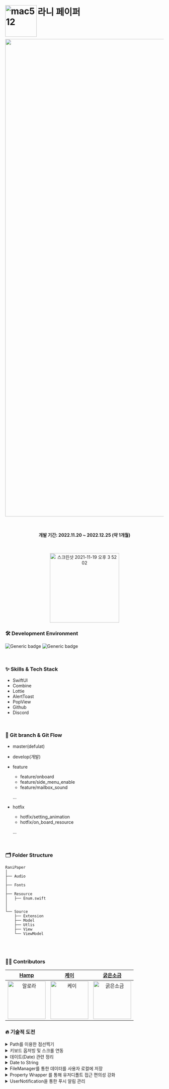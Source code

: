 <br/>

# 라니 페이퍼 <img width="100" alt="mac512" align = left src="https://user-images.githubusercontent.com/60254939/209456906-e6b5ed18-acab-4d2f-8dcc-9f9e319e2f7c.png">



<br><br>
<div align="center">

<img width="1512" alt="image" src ="https://user-images.githubusercontent.com/60254939/209528072-242f1317-04ba-485e-a17a-1b2c4332880f.png" />

<br><br>
<b>개발 기간: 2022.11.20 ~ 2022.12.25 (약 1개월)</b>

<br><br>
[<img width="220" alt="스크린샷 2021-11-19 오후 3 52 02" src="https://user-images.githubusercontent.com/55099365/196023806-5eb7be0f-c7cf-4661-bb39-35a15146c33a.png">](https://apps.apple.com/kr/app/id1660706595)
 
 
 
</div>


<div align = "left">

### 🛠 Development Environment

![Generic badge](https://img.shields.io/badge/iOS-15.0+-lightgrey.svg) ![Generic badge](https://img.shields.io/badge/Xcode-14.0.1-blue.svg)

<br/>

### ✨ Skills & Tech Stack
* SwiftUI
* Combine
* Lottie
* AlertToast
* PopView
* Github
* Discord
<br/>

### 🔀 Git branch & Git Flow

- master(defulat)

- develop(개발)

- feature
  - feature/onboard
  - feature/side_menu_enable
  - feature/mailbox_sound
  
  ...

- hotfix
  - hotfix/setting_animation
  - hotfix/on_board_resource
  
  ...
  

<br>

### 🗂 Folder Structure
```shell
RaniPaper
│
├── Audio
│
├── Fonts
│ 
├── Resource
│   ├── Enum.swift
│
│ 
└── Source
    ├── Extension
    ├── Model
    ├── Utlis
    ├── View
    └── ViewModel
```
<br><br>
### 🧑‍💻 Contributors

<div align="center"> 
  
| [Hamp](https://github.com/yongbeomkwak) | [케이](https://github.com/youn9k) | [굵은소금](https://github.com/JiDongseok11) | 
|:---:|:---:|:---:|
|<img width="120" alt="알로라" src="https://avatars.githubusercontent.com/u/48616183?v=4">|<img width="120" alt="케이" src="https://avatars.githubusercontent.com/u/60254939?v=4">|<img width="120" alt="굵은소금" src="https://avatars.githubusercontent.com/u/79965837?v=4">

  
</div>


 
 ### 🔥 기술적 도전
<details>
<summary>  Path를 이용한 점선찍기 </summary>

#### Line Struct 구현
```swift 
 struct Line: Shape {
    func path(in rect: CGRect) -> Path {
        var path = Path()
        path.move(to: CGPoint(x: 0, y: 0))
        path.addLine(to: CGPoint(x: rect.width, y: 0))
        return path
    }
}
 
 ```
 
#### 적용 
 
```swift 
Line()
 .stroke(style: StrokeStyle(lineWidth: 1, dash: [5]))
 .foregroundColor(Color.memoPrimary)
 .frame(height: 1).padding(.horizontal,15)
 .padding(.top,3)
 
 ```
</details>
 
 <details>
<summary>  키보드 옵저빙 및 스크롤 연동 </summary>

#### Combine을 이용한 키보드 옵저빙
```swift 
private var subscription = Set<AnyCancellable>()
    
    private let keyboardWillShow =  NotificationCenter.default
        .publisher(for: UIResponder.keyboardWillShowNotification)
        .compactMap { output in
            (output.userInfo?[UIResponder.keyboardFrameEndUserInfoKey] as? CGRect)?.height
            // 유저 정보 맵에서 keyboard 높이를 얻는다.
        }
    
    private let keyboardWillHide = NotificationCenter.default
        .publisher(for: UIResponder.keyboardWillHideNotification)
        .map { _ in CGFloat.zero}
    
    
    
    init(){
        print("✅ EditTaskViewModel 생성")
        Publishers.Merge(keyboardWillShow, keyboardWillHide)
                .subscribe(on: DispatchQueue.main) // UI 변화 이므로 메인. 쓰레
                .sink(receiveValue: { [weak self] keyboardHeight in
                    guard let self = self else { return }
                    self.keyboardHeight = keyboardHeight
                })
                .store(in: &subscription)
                  // .assign(to: \.keyboardHeight, on:  self)
    }
 ```
 
#### ScrollViewReader를 이용한 키보드 팝업 시 스크롤 이동
 
```swift 
  
@Namespace var bottom //keyboard 올라올 때 사용할 bottom 버튼 ID
//스크롤 뷰 리더로 덮음   
ScrollViewReader { scrollProxy in
                  ScrollView {
                   ...생략
  
                    해당뷰.id(bottom) // 아이디 설정
                   }
  
  
                  .onChange(of: viewModel.keyboardHeight, perform: { v in
                            if(v>0)
                            {
                                //키보드가 나올 때 바텀 버튼으로 스크롤, center 까지
                                withAnimation {
                                    scrollProxy.scrollTo(bottom, anchor: .center)
                                }
                            }
                            
                        })
                
                 }
 
 ```
</details>

<details>
<summary> 데이트(Date) 관련 정리  </summary>
 
1. DateComponet,calendar.date,range
```swift
 let range2 = calendar.range(of: .day, in: .month, for: tmpDate)! //해당하는 달의 날짜가 몇일까지 있는지
    
    print(components)
    // year: 2022 month: 12 day: 28 isLeapMonth: false  ,윤년이 아닌 2022년 12월 28
    print(tmpDate)
    // 2022-12-27 15:00:00 +0000 , 이거는 UTC +0 과 +9 차이
    print(range2)
    // 1..<32  (1~31) 12월 31일까지 있음
```
              
2. ByAdding
```swift
calendar.date(byAdding: 어떤날짜 단위를?, value: Int값 , to: Date객체)

to값에 value를 더한다 그 때 byAdding단위에 더한다

let tmp = calendar.date(byAdding: .year, value: 5 , to: tmpDate)!

tmpDate = 2022-12-27 15:00:00 +0000 이고 
단위가 year, value가 5이기 때문에
tmp 값은 
2027-12-27 15:00:00 +0000이 된다 , 2022+5 = 2027
```
3. DateComponents 추출
```swift
func component(_ component: Calendar.Component, from date: Date) -> Int


calendar.component(.day, from: date) Date객체인 date으로 부터 .day속성을 추출
```
 
4. SameDate ?
```swift
func isSameDate(date1: Date, date2: Date)-> Bool{
        let calendar = Calendar.current
        return calendar.isDate(date1, inSameDayAs: date2)
    }
```
      
</details>

<details>
<summary> Date to String  </summary>

1. Date날짜 문자열로 변환
```swift
            Text(Date().formatted(date: .abbreviated, time: .standard)) 
// Jun 28, 2022, 7:18:59 PM
            Text(Date().formatted(date: .numeric, time: .omitted))  
// 6/28/2022
            Text(Date().formatted(date: .omitted, time: .shortened))    
// 7:18 PM
            Text(Date().formatted(date: .long, time: .complete))    
// June 28, 2022, 7:18:59 PM GMT+9
            Text(Date().formatted(date: .complete, time: .complete))    
// Tuesday, June 28, 2022, 7:18:59 PM GMT+9
            Text(Date().formatted())    
// 6/28/2022, 7:18 PM            
  
date

.complete : Tuesday, June 28, 2022 (요일, 날짜, 년도 순)
.long : June 28, 2022 (.complete에서 요일만 없어짐)
.abbreviated : Jun 28, 2022 (월을 3글자로 줄인 후 날짜, 년도는 4자리)
.numeric : 6/28/2022 (월/일/년도 순)
.omitted : 생략

time

.complete : 7:18:59 PM GMT+9 (시:분:초 AM/PM 표준시)
.standard : 7:18:59 PM (표준시 표기 X)
.shortened : 7:18 PM (초 표기 X)
.omitted : 생략
```

2. DateFormatter를 이용한 String 전환
```swift
func extraData() ->[String] {
        let formatter = DateFormatter()
        formatter.dateFormat = "YYYY MM" // MM:숫자 , MMM:월 줄임단어, MMMM:월 풀네임
        
        let date = formatter.string(from: viewModel.currentDate)
        
        return date.components(separatedBy: " ")
}
```

</details>

<details>
<summary> FileManager를 통한 데이터를 사용자 로컬에 저장  </summary>

</br>

- 사용자의 메모와 할일목록을 로컬에 저장하기 위해 MyFileManager 라는 싱글톤 클래스를 만들어 CRUD 메소드를 정의하였습니다.
- CRUD 메소드 내에 JSON 인/디코딩 파트를 내장하여 커스텀 Codable Struct인 메모와 할일목록을 메소드 호출 한번으로 쉽게 저장하고 사용할 수 있도록 하였습니다.
- 메소드에 자세한 퀵헬프 주석을 달아 메소드를 사용하는 팀원들의 이해를 돕고자 했습니다.

#### MyFileManager 초기화
```swift 
final class MyFilemanager {
    static let shared = MyFileManager()// 싱글톤
    var fileManager: FileManager
    var documentPath: URL
    var memoDirectoryPath: URL
    var diaryDirectoryPath: URL

    enum Folder {
        case memo, diary
    }

    private init() {
        // 파일 매니저 인스턴스 생성
        self.fileManager = FileManager.default
        
        // 사용자의 문서 경로
        self.documentPath = FileManager.default.urls(for: .documentDirectory, in: .userDomainMask)[0]
        
        // 폴더 경로 지정
        // Documents/Memo
        // Documents/Diary
        self.memoDirectoryPath = documentPath.appendingPathComponent("Memo")
        self.diaryDirectoryPath = documentPath.appendingPathComponent("Diary")
        
        // 폴더 생성
        do {
            try fileManager.createDirectory(at: memoDirectoryPath, withIntermediateDirectories: false, attributes: nil)
            try fileManager.createDirectory(at: diaryDirectoryPath, withIntermediateDirectories: false, attributes: nil)
        } catch let e {
            print(e.localizedDescription)
        }
    }
}
 ```
 #### CREATE (파일 생성)
 ```Swift
    /// CREATE : 파일을 생성(저장) 합니다.
    /// - Parameter folder: 저장할 폴더 ( Ex: Documents/RaniPaper/Memo/. )
    /// - Parameter fileName: Documents/RaniPaper/FolderName/. 에 저장 될 파일명 (확장자 지정 필요)
    /// - Parameter data: 저장할 Codable 객체
    /// - Returns: Void
    func create(at folder: Folder, fileName: String, _ data: Codable) -> Result<Void, CreateError> {
        if fileName.isEmpty { return .failure(.invalidName) }
        guard let data = try? JSONEncoder().encode(data) else { return .failure(.encodeError) }
        
        // 폴더 경로
        var directoryPath: URL
        switch folder {
        case .memo:
            directoryPath = memoDirectoryPath
        case .diary:
            directoryPath = diaryDirectoryPath
        }
        
        // 파일 경로
        let filePath = directoryPath.appendingPathComponent(fileName)
        
        // 파일 생성하기
        
        // 보조파일에 쓰기후 파일교체, 덮어쓰기 방지 옵션
        guard (try? data.write(to: filePath, options: .withoutOverwriting)) != nil else { return .failure(.unknown) }
        
        print("파일을 CREATE 합니다. 파일명:", fileName)
        return .success(())
    }
 
 
 ```
 
 #### READ (파일 읽기)
 ```Swift
    /// READ : 파일을 읽어옵니다.
    /// - Parameter folder: 불러올 폴더 ( Ex: Documents/RaniPaper/Memo/. )
    /// - Parameter fileName: Documents/RaniPaper/. 에 저장 된 파일명 (확장자 지정 필요)
    /// - Returns: .success 시 Codable 객체 반환
    func read(at folder: Folder, fileName: String) -> Result<Codable, ReadError> {
        if fileName.isEmpty { return .failure(.invalidName) }
        
        // 폴더 경로
        var directoryPath: URL
        switch folder {
        case .memo:
            directoryPath = memoDirectoryPath
        case .diary:
            directoryPath = diaryDirectoryPath
        }
        
        // 파일 경로
        let filePath = directoryPath.appendingPathComponent(fileName)
        
        // path를 불러와서 Data타입으로 초기화
        guard let dataFromPath: Data = try? Data(contentsOf: filePath) else { return .failure(.unknown) }
        
        // JSON 디코딩
        var data: Codable
        switch folder {
        case .memo:
            guard let decodedData = try? JSONDecoder().decode(MemoModel.self, from: dataFromPath) else {
                return .failure(.decodeError) }
            data = decodedData
        case .diary:
            guard let decodedData = try? JSONDecoder().decode(TaskModel.self, from: dataFromPath) else {
                return .failure(.decodeError) }
            data = decodedData
        }
        
        print("파일을 READ 합니다. 내용:", data)
        return .success(data)
    }
 
 
 ```
 
 #### UPDATE (파일 업데이트)
 ```Swift
    /// UPDATE : 파일을 수정 합니다.
    /// - Parameter folder: 저장할 폴더 ( Ex: Documents/RaniPaper/Memo/. )
    /// - Parameter fileName: Documents/RaniPaper/. 에 저장 될 파일명 (확장자 지정 필요)
    /// - Parameter data: 저장할 String
    /// - Returns: Void
    func update(at folder: Folder, fileName: String, _ data: Codable) -> Result<Void, UpdateError> {
        if fileName.isEmpty { return .failure(.invalidName)}
        guard let data = try? JSONEncoder().encode(data) else { return .failure(.encodeError) }
        
        // 폴더 경로
        var directoryPath: URL
        switch folder {
        case .memo:
            directoryPath = memoDirectoryPath
        case .diary:
            directoryPath = diaryDirectoryPath
        }
        
        // 파일 경로
        let filePath = directoryPath.appendingPathComponent(fileName)
        
        // 보조파일에 쓰기후 파일교체
        guard (try? data.write(to: filePath, options: .atomic)) != nil else { return .failure(.unknown) }
        
        print("파일을 UPDATE 합니다. 파일명:", fileName)
        return .success(())
    }
 
 
 ```
 
 #### DELETE (파일 삭제)
 ```Swift
    /// DELETE : 파일을 삭제합니다.
    /// - Parameter folder: 삭제할 요소가 들어있는 폴더 ( Ex: Documents/RaniPaper/Memo/. )
    /// - Parameter fileName: Documents/RaniPaper/. 에 삭제 할 파일명 (확장자 지정 필요)
    /// - Returns: Void
    func delete(at folder: Folder, fileName: String) -> Result<Void, DeleteError> {
        if fileName.isEmpty { return .failure(.invalidName) }
        
        // 폴더 경로
        var directoryPath: URL
        switch folder {
        case .memo:
            directoryPath = memoDirectoryPath
        case .diary:
            directoryPath = diaryDirectoryPath
        }
        
        // 파일 경로
        let filePath = directoryPath.appendingPathComponent(fileName)
        
        // 파일을 삭제한다.
        guard (try? fileManager.removeItem(at: filePath)) != nil else { return .failure(.unknown) }
        
        print("파일을 DELETE 합니다. 파일명:", fileName)
        return .success(())
        
    }
 
 ```
 
 #### MyFileManager 내 Error Enum
 
 ```Swift
    enum CreateError: Error {
        case invalidName // 잘못된 이름
        case encodeError // 인코딩 실패
        case alreadyExist // 이미 존재하는 파일
        case storageIsFull // 저장공간이 부족
        case unknown
        
        public var errorDescription: String {
            switch self {
            case .invalidName:
                return NSLocalizedString("🔥 invalidName exception", comment: "파일명이 잘못됨")
            case .encodeError:
                return NSLocalizedString("🔥 encodeError exception", comment: "인코딩에서 문제 발생")
            case .alreadyExist:
                return NSLocalizedString("🔥 alreadyExist exception", comment: "이미 존재하는 파일")
            case .storageIsFull:
                return NSLocalizedString("🔥 storageIsFull exception", comment: "저장공간이 부족")
            case .unknown:
                return NSLocalizedString("🔥 unknown exception", comment: "unknown")
            }
        }
    }
    enum ReadError: Error { ... }
    enum UpdateError: Error { ... }
    enum DeleftError: Error { ... }
    ...
 
 ```
 
</details>

 <details>
  <summary> Property Wrapper 를 통해 유저디폴트 접근 편의성 강화  </summary>
  
  </br>
 
 - UserDefaultWrapper 라는 커스텀 프로퍼티 래퍼를 만들어 유저디폴트 get, set 코드의 가독성을 높였습니다.
 - Combine을 활용해 변경사항을 옵저빙하고, 값이 갱신되면 실시간으로 뷰에 반영될 수 있도록 하였습니다.
 
 #### UserDefaultWrapper 구현
 ```Swift
 @propertyWrapper
class UserDefaultWrapper<T: Codable> {
    private let key: String
    private let defaultValue: T?

    init(key: String, defaultValue: T?) {
        self.key = key
        self.defaultValue = defaultValue
    }
    
    var wrappedValue: T? {
        get {
            if let savedData = UserDefaults.standard.object(forKey: key) as? Data {
                let decoder = JSONDecoder()
                if let lodedObejct = try? decoder.decode(T.self, from: savedData) {
                    return lodedObejct
                }
            }
            return defaultValue
        }
        set {
            let encoder = JSONEncoder()
            if let encoded = try? encoder.encode(newValue) {
                UserDefaults.standard.setValue(encoded, forKey: key)
            }
            subject.send(newValue)// 값이 변경되면 subject 로 변경된 값을 보냅니다.
        }
    }
    
    // CurrentValueSubject는 가장 최근에 발행된 요소를 버퍼에 저장합니다.
    private lazy var subject = CurrentValueSubject<T?, Error>(wrappedValue) 
    public var projectedValue: AnyPublisher<T?, Error> {
        return subject.eraseToAnyPublisher()
    }
    
}
 
 
 ```
  
 #### 사용 예시
 ```Swift
 struct RollingPaper: Codable { }
 
 @UserDefaultWrapper(key: "rollingPaperList", defaultValue: nil)
 static var rollingPaperList: [RollingPaper]?
 
 // 유저디폴트에 값 저장
 rollingPaperList = []
 
 // 유저디폴트 내 값 불러오기
 var list = rollingPaperList
 
 // 유저디폴트 변경사항 옵저빙
 $rollingPaperList.sink { _ in } receiveValue: { rollingPaperList in
    ...
  }.store(in: Set<AnyCancellable>)
 
 ```
 
 
  
 </details>
 
 <details>
  <summary> UserNotification을 통한 푸시 알림 관리 </summary>
  
  </br>
 
 - MyUserNotification의 인스턴스를 이용해 UserNotification을 관리할 수 있게 했습니다.
 - MemoView에서 생성되는 MemoModel의 데이터와 연계하여 푸시 알림을 생성할 수 있게 했습니다.
 
 #### UNNotificationCenter에서 알림에 대한 permission 획득
 ```Swift
    func getPermission(){
    // 어플 뱃지, 소리, 푸시에 대한 permission 요청
        center.requestAuthorization(options: [.badge, .sound, .alert]){(granted, error) in
            if granted{
                print("✅ 사용자가 푸시 알림을 승인합니다.")
                DispatchQueue.main.async{
                    MyUserDefaults.shared.setValue(key: "notification", value: granted)
                }
            } else{
                if let theError = error{
                    MyUserDefaults.shared.setValue(key: "notification", value: granted)
                    print("🔥 사용자가 푸시 알림을 거부합니다. \(theError.localizedDescription)")
                }
            }
        }
        isPermitted = MyUserDefaults.shared.getValue(key: "notification") as? Bool ?? false
    }
 
 ```
  
  #### 푸시 관련 CRUD
 ```Swift
    /// CREAT : TaskModel을 입력 받아 해당 deadline에 알림을 생성합니다.
    /// - Parameter TaskModel: 알림을 받을 TaskModel
    /// UserNotification과 TaskModel은 ID를 공유하게 됩니다.
    func create(_ taskModel: TaskModel){
        if isPermitted{
            content.title = "\(taskModel.title)이(가)  \(taskModel.timeInterval.rawValue)입니다."
            content.body = "알람: " + taskModel.title
            content.sound = UNNotificationSound.default
            var deadLine = taskModel.deadLine
            
            ...생략
            // 알림 예정 시간
            let confirmDeadLine = Calendar.current.dateComponents([.year, .month, .day, .hour, .minute], from: deadLine)
            // 해당 시간으로 notification trigger 생성
            let trigger = UNCalendarNotificationTrigger(dateMatching: confirmDeadLine, repeats: isRepeat)
            // notification에 대한 request 생성
            let request = UNNotificationRequest(identifier: taskModel.id, content: content, trigger: trigger)
            // 해당 request를 NotificationCenter에 추가
            center.add(request, withCompletionHandler: nil)
            
            print("알람이 설정됩니다. dateComponents: \(taskModel.deadLine) \(taskModel.timeInterval)")
        } else{
            print("푸시 알림이 거부된 상태입니다.")
        }
        
    }
    
    /// UPDATE : TaskModel을 입력 받아 해당 ID를 갖고 있는 기존 알림을 제거하고 변경된 TaskModel로 알림을 생성합니다.
    /// - Parameter TaskModel: 내용이 변경된 TaskModel
    func update(_ taskModel: TaskModel){
        if isPermitted{
            delete(id: taskModel.id)
            create(taskModel)
        } else{
            print("푸시 알림이 거부된 상태입니다.")
        }
    }
    
    /// DELETE : ID를 입력받아 해당 ID를 가진 예정된 알림을 제거합니다.
    /// - Parameter id: 삭제할 TaskModel의 ID
    func delete(id: String){
        center.removePendingNotificationRequests(withIdentifiers: [id])
        // 해당 ID의 request가 없을 경우 무시
        print("알람이 삭제됩니다. TaskModel ID: \(id)")
    }
 
 ``` 
  
 #### 사용 예시
 ```Swift
/// EditTaskViewModel.swift
   func update() -> Bool {
        let taskModel = TaskModel(id: taskId ?? UUID().uuidString, title: taskTitle, deadLine: taskDeadLine, color: taskColor, ticket: taskTicket,timeInterval: timeInterval)
        let result = MyFileManager.shared.update(at: .diary, fileName: "task-\(taskModel.id).json", taskModel)

        MyUserNotifications.shared.update(taskModel)
        
        ...생략
    }


/// CalendarViewModel.swift
     func deleteTask(id: String) -> Bool {
        let result = MyFileManager.shared.delete(at: .diary, fileName: "task-\(id).json")
        //알림 삭제
        MyUserNotifications.shared.delete(id: id)
       
        ...
    }
 ```
  
 </details>
 

</div>
